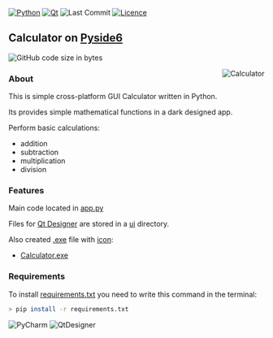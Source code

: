 [![Python](https://img.shields.io/badge/python-3670A0?style=for-the-badge&logo=python&logoColor=ffdd54)](https://www.python.org/)
[![Qt](https://img.shields.io/badge/Qt-%23217346.svg?style=for-the-badge&logo=Qt&logoColor=white)](https://www.qt.io/)
![Last Commit](https://img.shields.io/github/last-commit/CoolmixZero/yclients-api-python?style=for-the-badge)
[![Licence](https://img.shields.io/github/license/Ileriayo/markdown-badges?style=for-the-badge)](./LICENSE)

## Calculator on [Pyside6](https://pypi.org/project/PySide6/)
![GitHub code size in bytes](https://img.shields.io/github/languages/code-size/CoolmixZero/calculator-pyside6)

<img src="https://user-images.githubusercontent.com/107999456/185788738-4e70d039-117e-4e46-8418-23430229074d.png" alt="Calculator" align="right"/>

### About
This is simple cross-platform GUI Calculator written in Python.

Its provides simple mathematical functions in a dark designed app.

Perform basic calculations: 
  - addition
  - subtraction
  - multiplication
  - division

### Features
Main code located in [app.py](https://github.com/CoolmixZero/calculator-pyside6/blob/main/app.py)

Files for [Qt Designer](https://build-system.fman.io/qt-designer-download) are stored in
a [ui](https://github.com/CoolmixZero/calculator-pyside6/tree/main/ui) directory. 

Also created [.exe](https://pyinstaller.org/en/stable/usage.html)
file with [icon](https://user-images.githubusercontent.com/107999456/185789444-dcabc8d0-a26e-4b70-a38b-dd4f2b2b71f4.png):
- [Calculator.exe](https://github.com/CoolmixZero/calculator-pyside6/blob/main/app.exe)


### Requirements
To install [requirements.txt](https://github.com/CoolmixZero/calculator-pyside6/blob/main/requirements.txt)
you need to write this command in the terminal:
```bash
> pip install -r requirements.txt
```

![PyCharm](https://img.shields.io/badge/pycharm-143?style=for-the-badge&logo=pycharm&logoColor=black&color=black&labelColor=green)
![QtDesigner](https://img.shields.io/badge/designer-pyside6-41CD52?style=for-the-badge&logo=qt)
